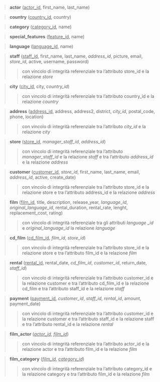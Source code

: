 >**actor** (<ins>actor_id</ins>, first_name, last_name) 

>**country** (<ins>country_id</ins>, country)  

>**category** (<ins>category_id</ins>, name) 

>**special_features** (<ins>feature_id</ins>, name)  

>**language** (<ins>language_id</ins>, name) 

>**staff** (<ins>staff_id</ins>, first_name, last_name, *address_id*, picture, email, *store_id*, active, username, password) 
>>con vincolo di integrità referenziale tra l’attributo store_id e la relazione *store*

>**city** (<ins>city_id</ins>, city, *country_id*)
>>con vincolo di integrità referenziale tra l’attributo country_id e la relazione *country*

>**address** (<ins>address_id</ins>, address, address2, district, *city_id*, postal_code, phone, location)
>>con vincolo di integrità referenziale tra l’attributo *city_id* e la relazione *city*

>**store** (<ins>store_id</ins>, *manager_staff_id*, *address_id*)
>>con vincolo di integrità referenziale tra l’attributo *manager_staff_id* e la relazione *staff* e tra l’attributo *address_id* e la relazione *address* 

>**customer** (<ins>customer_id</ins>, *store_id*, first_name, last_name, email, *address_id*, active, create_date)
>>con vincolo di integrità referenziale tra l’attributo store_id e la relazione store e tra l’attributo address_id e la relazione *address* 

>**film** (<ins>film_id</ins>, title, description, release_year, *language_id*, *original_language_id*, rental_duration, rental_rate, lenght, replacement_cost, rating)
>>con vincolo di integrità referenziale tra gli attributi *language _id* e *original_language_id* la relazione *language*  

>**cd_film** (<ins>cd_film_id</ins>, *film_id*, *store_id*)
>>con vincolo di integrità referenziale tra l’attributo store_id e la relazione store e tra l’attributo film_id e la relazione *film*  

>**rental** (<ins>rental_id</ins>, rental_date, *cd_film_id*, *customer_id*, return_date, *staff_id*)
>>con vincolo di integrità referenziale tra l’attributo customer_id e la relazione customer e tra l’attributo cd_film_id e la relazione cd_film e tra l’attributo staff_id e la relazione *staff* 

>**payment** (<ins>payment_id</ins>, *customer_id*, *staff_id*, *rental_id*, amount, payment_date)
>>con vincolo di integrità referenziale tra l’attributo customer_id e la relazione customer e tra l’attributo staff_id e la relazione staff e tra l’attributo rental_id e la relazione *rental* 

>**film_actor** (<ins>*actor_id*</ins>, <ins>*film_id*</ins>) 
>>con vincolo di integrità referenziale tra l’attributo actor_id e la relazione actor e tra l’attributo film_id e la relazione *film* 

>**film_category** (<ins>*film_id*</ins>, <ins>*category_id*</ins>)
>>con vincolo di integrità referenziale tra l’attributo category_id e la relazione category e tra l’attributo film_id e la relazione *film*